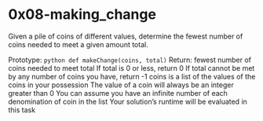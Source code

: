 # 0x08-making_change
Given a pile of coins of different values, determine the fewest number of coins needed to meet a given amount total.

Prototype: ```python def makeChange(coins, total)```
Return: fewest number of coins needed to meet total
If total is 0 or less, return 0
If total cannot be met by any number of coins you have, return -1
coins is a list of the values of the coins in your possession
The value of a coin will always be an integer greater than 0
You can assume you have an infinite number of each denomination of coin in the list
Your solution’s runtime will be evaluated in this task
